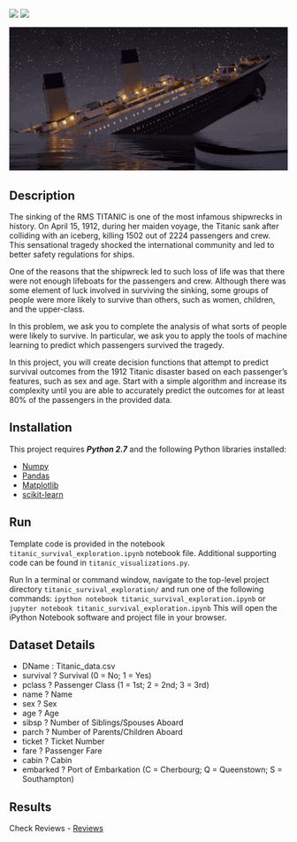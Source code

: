 ![](https://img.shields.io/badge/Made%20with%20%3C3%20in-python-red.svg)
![](https://img.shields.io/badge/Machine%20Learning%20for%20-Future-orange.svg)

![alt text](https://github.com/ashutoshtiwari13/TitanicSurvival-Exploration/blob/master/Titanic_optimized.gif)

## Description ##
The sinking of the RMS TITANIC is one of the most infamous shipwrecks in history. On April 15, 1912, during her maiden voyage, the Titanic sank after colliding with an iceberg, killing 1502 out of 2224 passengers and crew. This sensational tragedy shocked the international community and led to better safety regulations for ships.

One of the reasons that the shipwreck led to such loss of life was that there were not enough lifeboats for the passengers and crew. Although there was some element of luck involved in surviving the sinking, some groups of people were more likely to survive than others, such as women, children, and the upper-class.

In this problem, we ask you to complete the analysis of what sorts of people were likely to survive. In particular, we ask you to apply the tools of machine learning to predict which passengers survived the tragedy.


In this project, you will create decision functions that attempt to predict survival outcomes from the 1912 Titanic disaster based on each passenger’s features, such as sex and age. Start with a simple algorithm and increase its complexity until you are able to accurately predict the outcomes for at least 80% of the passengers in the provided data.

## Installation ##
This project requires ***Python 2.7*** and the following Python libraries installed:

* [Numpy](http://www.numpy.org/)
* [Pandas](http://pandas.pydata.org/)
* [Matplotlib](https://matplotlib.org/)
* [scikit-learn](http://scikit-learn.org/stable/)

## Run ##
Template code is provided in the notebook `titanic_survival_exploration.ipynb` notebook file. Additional supporting code can be found in `titanic_visualizations.py`.

Run
In a terminal or command window, navigate to the top-level project directory `titanic_survival_exploration/` and run one of the following commands:
`ipython notebook titanic_survival_exploration.ipynb` or  ` jupyter notebook titanic_survival_exploration.ipynb `
This will open the iPython Notebook software and project file in your browser.


## Dataset Details ##

* DName : Titanic_data.csv
* survival ? Survival (0 = No; 1 = Yes)
* pclass ? Passenger Class (1 = 1st; 2 = 2nd; 3 = 3rd)
* name ? Name
* sex ? Sex
* age ? Age
* sibsp ? Number of Siblings/Spouses Aboard
* parch ? Number of Parents/Children Aboard
* ticket ? Ticket Number
* fare ? Passenger Fare
* cabin ? Cabin
* embarked ? Port of Embarkation (C = Cherbourg; Q = Queenstown; S = Southampton)


## Results ##
Check Reviews - [Reviews](https://github.com/ashutoshtiwari13/TitanicSurvival-Exploration/blob/master/UdacityReviewsTitanic.pdf)
